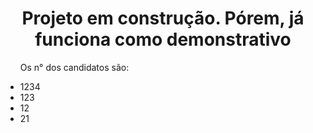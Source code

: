 <h1 align = "center">Projeto em construção. Pórem, já funciona como demonstrativo</h1>

<div>
  <ul>
    <p>Os n° dos candidatos são:</p>
    <li>1234</li>
    <li>123</li>
    <li>12</li>
    <li>21</li>
  </ul>
</div>
